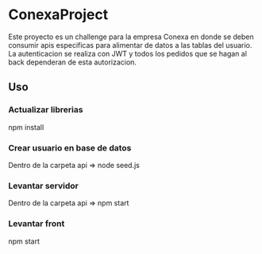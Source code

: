# ConexaProject

Este proyecto es un challenge para la empresa Conexa en donde se deben consumir apis especificas para alimentar de datos a las tablas del usuario. La autenticacion se realiza con JWT y todos los pedidos que se hagan al back dependeran de esta autorizacion.

## Uso

### Actualizar librerias
npm install

### Crear usuario en base de datos
Dentro de la carpeta api => node seed.js

### Levantar servidor
Dentro de la carpeta api => npm start

### Levantar front 
npm start
